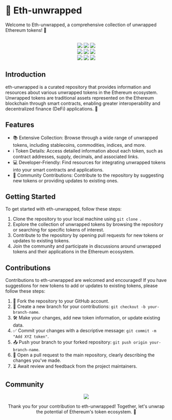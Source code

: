 
# 🎁 Eth-unwrapped

Welcome to Eth-unwrapped, a comprehensive collection of unwrapped Ethereum tokens! 🚀

<div align="center">
  <br>
  <img src="https://img.shields.io/github/repo-size/metafy-social/eth-unwrapped?style=for-the-badge" />
  <img src="https://img.shields.io/github/issues/metafy-social/eth-unwrapped?style=for-the-badge" />
  <img src="https://img.shields.io/github/issues-closed-raw/metafy-social/eth-unwrapped?style=for-the-badge" />
  <br>
  <img src="https://img.shields.io/github/forks/metafy-social/eth-unwrapped?style=for-the-badge" />
  <img src="https://img.shields.io/github/issues-pr/metafy-social/eth-unwrapped?style=for-the-badge" />
  <img src="https://img.shields.io/github/issues-pr-closed-raw/metafy-social/eth-unwrapped?style=for-the-badge" />
  <br>
  <img src="https://img.shields.io/github/stars/metafy-social/eth-unwrapped?style=for-the-badge" />
  <img src="https://img.shields.io/github/last-commit/metafy-social/eth-unwrapped?style=for-the-badge" />
  <img src="https://img.shields.io/github/commit-activity/y/metafy-social/eth-unwrapped?style=for-the-badge" />
  
</div>


## Introduction

eth-unwrapped is a curated repository that provides information and resources about various unwrapped tokens in the Ethereum ecosystem. Unwrapped tokens are traditional assets represented on the Ethereum blockchain through smart contracts, enabling greater interoperability and decentralized finance (DeFi) applications. 💫

## Features

- 📚 Extensive Collection: Browse through a wide range of unwrapped tokens, including stablecoins, commodities, indices, and more.
- ℹ️ Token Details: Access detailed information about each token, such as contract addresses, supply, decimals, and associated links.
- 💻 Developer-Friendly: Find resources for integrating unwrapped tokens into your smart contracts and applications.
- 🤝 Community Contributions: Contribute to the repository by suggesting new tokens or providing updates to existing ones.

## Getting Started

To get started with eth-unwrapped, follow these steps:

1. Clone the repository to your local machine using `git clone `.
2. Explore the collection of unwrapped tokens by browsing the repository or searching for specific tokens of interest.
3. Contribute to the repository by opening pull requests for new tokens or updates to existing tokens.
4. Join the community and participate in discussions around unwrapped tokens and their applications in the Ethereum ecosystem.

## Contributions

Contributions to eth-unwrapped are welcomed and encouraged! If you have suggestions for new tokens to add or updates to existing tokens, please follow these steps:

1. 🍴 Fork the repository to your GitHub account.
2. 🔀 Create a new branch for your contributions: `git checkout -b your-branch-name`.
3. 🛠️ Make your changes, add new token information, or update existing data.
4. ✅ Commit your changes with a descriptive message: `git commit -m "Add XYZ token"`.
5. 📤 Push your branch to your forked repository: `git push origin your-branch-name`.
6. 🚀 Open a pull request to the main repository, clearly describing the changes you've made.
7. ⏳ Await review and feedback from the project maintainers.

## Community


 <div align="center">
  <a href="https://github.com/metafy-social/eth-unwrapped/graphs/contributors">
    <img src="https://contrib.rocks/image?repo=metafy-social/eth-unwrapped" />
  </a>

Thank you for your contribution to eth-unwrapped! Together, let's unwrap the potential of Ethereum's token ecosystem. 🚀
